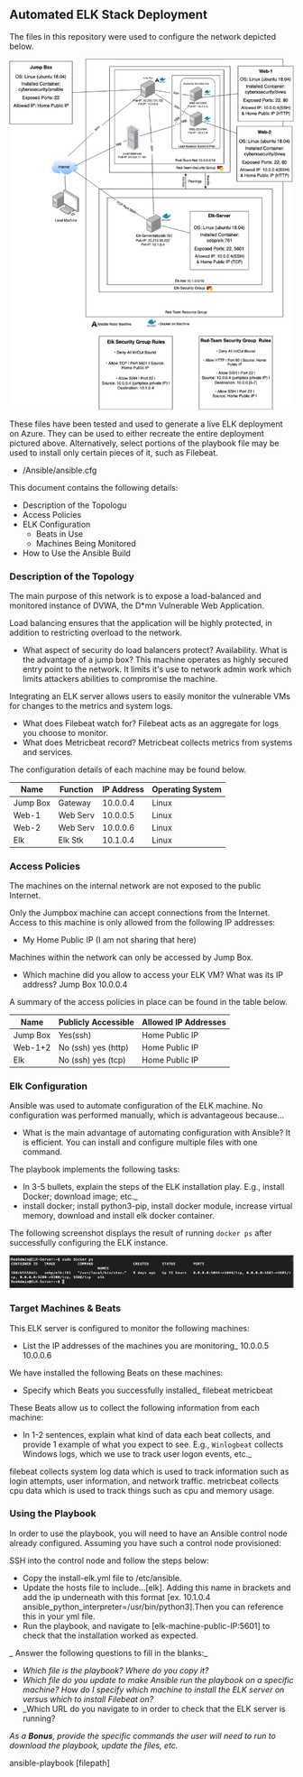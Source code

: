 ## Automated ELK Stack Deployment

The files in this repository were used to configure the network depicted below.

![](https://github.com/1984err/elk-stack/blob/main/Images/Network_Diagram.png)

These files have been tested and used to generate a live ELK deployment on Azure. They can be used to either recreate the entire deployment pictured above. Alternatively, select portions of the playbook file may be used to install only certain pieces of it, such as Filebeat.

  - /Ansible/ansible.cfg

This document contains the following details:
- Description of the Topologu
- Access Policies
- ELK Configuration
  - Beats in Use
  - Machines Being Monitored
- How to Use the Ansible Build


### Description of the Topology

The main purpose of this network is to expose a load-balanced and monitored instance of DVWA, the D*mn Vulnerable Web Application.

Load balancing ensures that the application will be highly protected, in addition to restricting overload to the network.
- What aspect of security do load balancers protect? Availability. What is the advantage of a jump box? This machine operates as highly secured entry point to the network. It limits it's use to network admin work which limits attackers abilities to compromise the machine. 

Integrating an ELK server allows users to easily monitor the vulnerable VMs for changes to the metrics and system logs.
- What does Filebeat watch for? Filebeat acts as an aggregate for logs you choose to monitor.
- What does Metricbeat record? Metricbeat collects metrics from systems and services.

The configuration details of each machine may be found below.

| Name     | Function | IP Address | Operating System |
|----------|----------|------------|------------------|
| Jump Box | Gateway  | 10.0.0.4   | Linux            |
| Web-1    | Web Serv | 10.0.0.5   | Linux            |
| Web-2    | Web Serv | 10.0.0.6   | Linux            |
| Elk      | Elk Stk  | 10.1.0.4   | Linux            |

### Access Policies

The machines on the internal network are not exposed to the public Internet. 

Only the Jumpbox machine can accept connections from the Internet. Access to this machine is only allowed from the following IP addresses:
- My Home Public IP (I am not sharing that here)

Machines within the network can only be accessed by Jump Box.
- Which machine did you allow to access your ELK VM? What was its IP address? Jump Box 10.0.0.4

A summary of the access policies in place can be found in the table below.

| Name     | Publicly Accessible | Allowed IP Addresses |
|----------|---------------------|----------------------|
| Jump Box | Yes(ssh)            | Home Public IP       |
| Web-1+2  | No (ssh) yes (http) | Home Public IP       |
| Elk      | No (ssh) yes (tcp)  | Home Public IP       |

### Elk Configuration

Ansible was used to automate configuration of the ELK machine. No configuration was performed manually, which is advantageous because...
- What is the main advantage of automating configuration with Ansible? It is efficient. You can install and configure multiple files with one command.

The playbook implements the following tasks:
- In 3-5 bullets, explain the steps of the ELK installation play. E.g., install Docker; download image; etc._
- install docker; install python3-pip, install docker module, increase virtual memory, download and install elk docker container.

The following screenshot displays the result of running `docker ps` after successfully configuring the ELK instance.

![](https://github.com/1984err/elk-stack/blob/main/Images/docker_ps_output.png)

### Target Machines & Beats
This ELK server is configured to monitor the following machines:
- List the IP addresses of the machines you are monitoring_
10.0.0.5
10.0.0.6

We have installed the following Beats on these machines:
- Specify which Beats you successfully installed_
filebeat
metricbeat

These Beats allow us to collect the following information from each machine:
- In 1-2 sentences, explain what kind of data each beat collects, and provide 1 example of what you expect to see. E.g., `Winlogbeat` collects Windows logs, which we use to track user logon events, etc._

filebeat collects system log data which is used to track information such as login attempts, user information, and network traffic.
metricbeat collects cpu data which is used to track things such as cpu and memory usage.

### Using the Playbook
In order to use the playbook, you will need to have an Ansible control node already configured. Assuming you have such a control node provisioned: 

SSH into the control node and follow the steps below:
- Copy the install-elk.yml file to /etc/ansible.
- Update the hosts file to include...[elk]. Adding this name in brackets and add the ip underneath with this format [ex. 10.1.0.4 ansible_python_interpreter=/usr/bin/python3].Then you can reference this in your yml file.
- Run the playbook, and navigate to [elk-machine-public-IP:5601] to check that the installation worked as expected.

_ Answer the following questions to fill in the blanks:_
- _Which file is the playbook? Where do you copy it?_
- _Which file do you update to make Ansible run the playbook on a specific machine? How do I specify which machine to install the ELK server on versus which to install Filebeat on?_
- _Which URL do you navigate to in order to check that the ELK server is running?

_As a **Bonus**, provide the specific commands the user will need to run to download the playbook, update the files, etc._

ansible-playbook [filepath]
